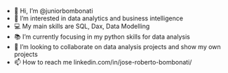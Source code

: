 - 👋 Hi, I’m @juniorbombonati
- 👀 I’m interested in data analytics and business intelligence
- 💻 My main skills are SQL, Dax, Data Modelling
- 📚 I’m currently focusing in my python skills for data analysis
- 💞️ I’m looking to collaborate on data analysis projects and show my own projects
- 📫 How to reach me linkedin.com/in/jose-roberto-bombonati/

<!---
juniorbombonati/juniorbombonati is a ✨ special ✨ repository because its `README.md` (this file) appears on your GitHub profile.
You can click the Preview link to take a look at your changes.
--->
